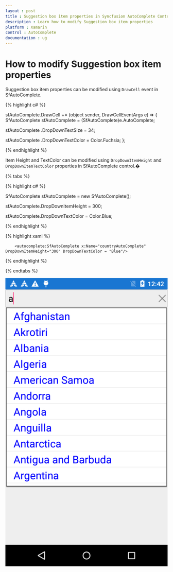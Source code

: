 ```yaml
---
layout : post
title : Suggestion box item properties in Syncfusion AutoComplete Control for Xamarin.Forms
description : Learn how to modify Suggestion box item properties
platform : Xamarin
control : AutoComplete
documentation : ug
---
```


# How to modify Suggestion box item properties

Suggestion box item properties can be modified using `DrawCell` event in SfAutoComplete.

{% highlight c# %}
	
sfAutoComplete.DrawCell += (object sender, DrawCellEventArgs e) =>
{
SfAutoComplete sfAutoComplete = (SfAutoComplete)e.AutoComplete;

sfAutoComplete .DropDownTextSize = 34;

sfAutoComplete .DropDownTextColor = Color.Fuchsia;
};
	 
{% endhighlight %}


Item Height and TextColor can be modified using `DropDownItemHeight` and `DropDownItemTextColor` properties in SfAutoComplete control.�

{% tabs %}

{% highlight c# %}
	
SfAutoComplete sfAutoComplete = new SfAutoComplete();

sfAutoComplete.DropDownItemHeight = 300;

sfAutoComplete.DropDownTextColor = Color.Blue;
	 
{% endhighlight %}

{% highlight xaml %}

  		<autocomplete:SfAutoComplete x:Name="countryAutoComplete"  DropDownItemHeight="300" DropDownTextColor = "Blue"/>

{% endhighlight %}

{% endtabs %}


![](images/itemheight.png)
